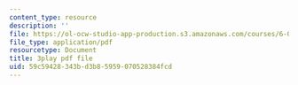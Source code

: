 ```yaml
---
content_type: resource
description: ''
file: https://ol-ocw-studio-app-production.s3.amazonaws.com/courses/6-034-artificial-intelligence-fall-2010/59c59428343bd3b85959070528384fcd_L73hY1pBcQI.pdf
file_type: application/pdf
resourcetype: Document
title: 3play pdf file
uid: 59c59428-343b-d3b8-5959-070528384fcd
---
```


